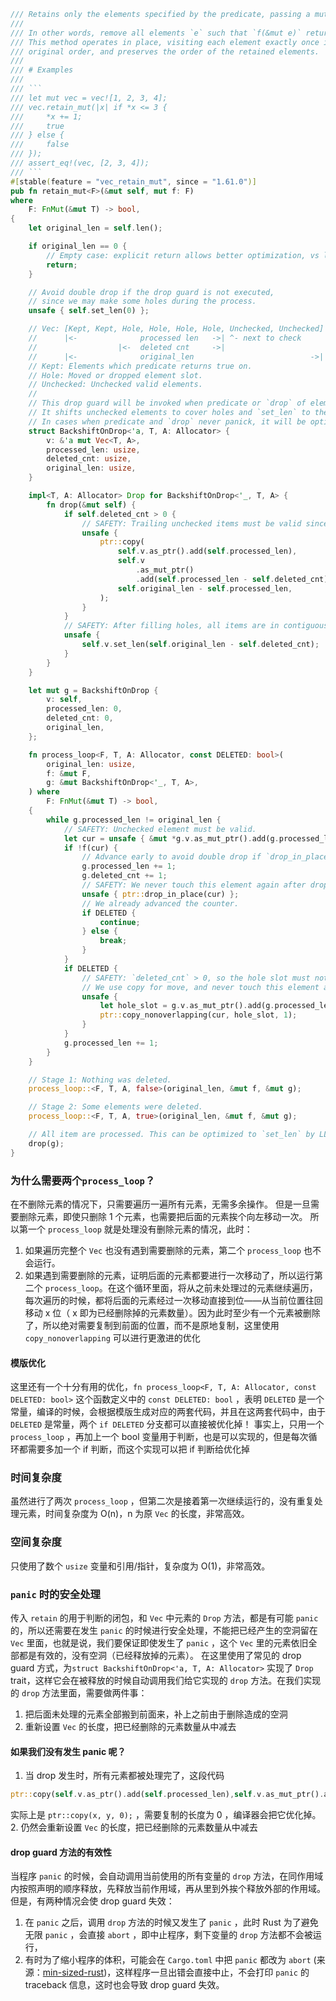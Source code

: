 ```Rust
/// Retains only the elements specified by the predicate, passing a mutable reference to it.
///
/// In other words, remove all elements `e` such that `f(&mut e)` returns `false`.
/// This method operates in place, visiting each element exactly once in the
/// original order, and preserves the order of the retained elements.
///
/// # Examples
///
/// ```
/// let mut vec = vec![1, 2, 3, 4];
/// vec.retain_mut(|x| if *x <= 3 {
///     *x += 1;
///     true
/// } else {
///     false
/// });
/// assert_eq!(vec, [2, 3, 4]);
/// ```
#[stable(feature = "vec_retain_mut", since = "1.61.0")]
pub fn retain_mut<F>(&mut self, mut f: F)
where
    F: FnMut(&mut T) -> bool,
{
    let original_len = self.len();

    if original_len == 0 {
        // Empty case: explicit return allows better optimization, vs letting compiler infer it
        return;
    }

    // Avoid double drop if the drop guard is not executed,
    // since we may make some holes during the process.
    unsafe { self.set_len(0) };

    // Vec: [Kept, Kept, Hole, Hole, Hole, Hole, Unchecked, Unchecked]
    //      |<-              processed len   ->| ^- next to check
    //                  |<-  deleted cnt     ->|
    //      |<-              original_len                          ->|
    // Kept: Elements which predicate returns true on.
    // Hole: Moved or dropped element slot.
    // Unchecked: Unchecked valid elements.
    //
    // This drop guard will be invoked when predicate or `drop` of element panicked.
    // It shifts unchecked elements to cover holes and `set_len` to the correct length.
    // In cases when predicate and `drop` never panick, it will be optimized out.
    struct BackshiftOnDrop<'a, T, A: Allocator> {
        v: &'a mut Vec<T, A>,
        processed_len: usize,
        deleted_cnt: usize,
        original_len: usize,
    }

    impl<T, A: Allocator> Drop for BackshiftOnDrop<'_, T, A> {
        fn drop(&mut self) {
            if self.deleted_cnt > 0 {
                // SAFETY: Trailing unchecked items must be valid since we never touch them.
                unsafe {
                    ptr::copy(
                        self.v.as_ptr().add(self.processed_len),
                        self.v
                            .as_mut_ptr()
                            .add(self.processed_len - self.deleted_cnt),
                        self.original_len - self.processed_len,
                    );
                }
            }
            // SAFETY: After filling holes, all items are in contiguous memory.
            unsafe {
                self.v.set_len(self.original_len - self.deleted_cnt);
            }
        }
    }

    let mut g = BackshiftOnDrop {
        v: self,
        processed_len: 0,
        deleted_cnt: 0,
        original_len,
    };

    fn process_loop<F, T, A: Allocator, const DELETED: bool>(
        original_len: usize,
        f: &mut F,
        g: &mut BackshiftOnDrop<'_, T, A>,
    ) where
        F: FnMut(&mut T) -> bool,
    {
        while g.processed_len != original_len {
            // SAFETY: Unchecked element must be valid.
            let cur = unsafe { &mut *g.v.as_mut_ptr().add(g.processed_len) };
            if !f(cur) {
                // Advance early to avoid double drop if `drop_in_place` panicked.
                g.processed_len += 1;
                g.deleted_cnt += 1;
                // SAFETY: We never touch this element again after dropped.
                unsafe { ptr::drop_in_place(cur) };
                // We already advanced the counter.
                if DELETED {
                    continue;
                } else {
                    break;
                }
            }
            if DELETED {
                // SAFETY: `deleted_cnt` > 0, so the hole slot must not overlap with current element.
                // We use copy for move, and never touch this element again.
                unsafe {
                    let hole_slot = g.v.as_mut_ptr().add(g.processed_len - g.deleted_cnt);
                    ptr::copy_nonoverlapping(cur, hole_slot, 1);
                }
            }
            g.processed_len += 1;
        }
    }

    // Stage 1: Nothing was deleted.
    process_loop::<F, T, A, false>(original_len, &mut f, &mut g);

    // Stage 2: Some elements were deleted.
    process_loop::<F, T, A, true>(original_len, &mut f, &mut g);

    // All item are processed. This can be optimized to `set_len` by LLVM.
    drop(g);
}

```

### 为什么需要两个`process_loop`？
在不删除元素的情况下，只需要遍历一遍所有元素，无需多余操作。
但是一旦需要删除元素，即使只删除 1 个元素，也需要把后面的元素挨个向左移动一次。
所以第一个 `process_loop` 就是处理没有删除元素的情况，此时：
1. 如果遍历完整个 `Vec` 也没有遇到需要删除的元素，第二个 `process_loop` 也不会运行。
2. 如果遇到需要删除的元素，证明后面的元素都要进行一次移动了，所以运行第二个 `process_loop`。在这个循环里面，将从之前未处理过的元素继续遍历，每次遍历的时候，都将后面的元素经过一次移动直接到位——从当前位置往回移动 x 位（ x 即为已经删除掉的元素数量）。因为此时至少有一个元素被删除了，所以绝对需要复制到前面的位置，而不是原地复制，这里使用 `copy_nonoverlapping` 可以进行更激进的优化
#### 模版优化
这里还有一个十分有用的优化，`fn process_loop<F, T, A: Allocator, const DELETED: bool>` 这个函数定义中的 `const DELETED: bool` ，表明 `DELETED` 是一个常量，编译的时候，会根据模版生成对应的两套代码，并且在这两套代码中，由于 `DELETED` 是常量，两个 `if DELETED` 分支都可以直接被优化掉！
事实上，只用一个 `process_loop` ，再加上一个 bool 变量用于判断，也是可以实现的，但是每次循环都需要多加一个 if 判断，而这个实现可以把 if 判断给优化掉
### 时间复杂度
虽然进行了两次 `process_loop` ，但第二次是接着第一次继续运行的，没有重复处理元素，时间复杂度为 O(n)，n 为原 `Vec` 的长度，非常高效。
### 空间复杂度
只使用了数个 `usize` 变量和引用/指针，复杂度为 O(1)，非常高效。
### `panic` 时的安全处理
传入 `retain` 的用于判断的闭包，和 `Vec` 中元素的 `Drop` 方法，都是有可能 `panic` 的，所以还需要在发生 `panic` 的时候进行安全处理，不能把已经产生的空洞留在 `Vec` 里面，也就是说，我们要保证即使发生了 `panic` ，这个 `Vec` 里的元素依旧全部都是有效的，没有空洞（已经释放掉的元素）。
在这里使用了常见的 drop guard 方式，为`struct BackshiftOnDrop<'a, T, A: Allocator>` 实现了 `Drop` trait，这样它会在被释放的时候自动调用我们给它实现的 `drop` 方法。在我们实现的 `drop` 方法里面，需要做两件事：
1. 把后面未处理的元素全部搬到前面来，补上之前由于删除造成的空洞
2. 重新设置 `Vec` 的长度，把已经删除的元素数量从中减去
#### 如果我们没有发生 panic 呢？
1. 当 drop 发生时，所有元素都被处理完了，这段代码
```Rust
ptr::copy(self.v.as_ptr().add(self.processed_len),self.v.as_mut_ptr().add(self.processed_len - self.deleted_cnt),self.original_len - self.processed_len,);
```
实际上是 `ptr::copy(x, y, 0);` ，需要复制的长度为 0 ，编译器会把它优化掉。
2. 仍然会重新设置 `Vec` 的长度，把已经删除的元素数量从中减去
#### drop guard 方法的有效性
当程序 `panic` 的时候，会自动调用当前使用的所有变量的 `drop` 方法，在同作用域内按照声明的顺序释放，先释放当前作用域，再从里到外挨个释放外部的作用域。但是，有两种情况会使 drop guard 失效：
1. 在 `panic` 之后，调用 `drop` 方法的时候又发生了 `panic` ，此时 Rust 为了避免无限 `panic` ，会直接 `abort` ，即中止程序，剩下变量的 `drop` 方法都不会被运行，
2. 有时为了缩小程序的体积，可能会在 `Cargo.toml` 中把 `panic` 都改为 `abort` (来源：[min-sized-rust](https://github.com/johnthagen/min-sized-rust?tab=readme-ov-file#abort-on-panic))，这样程序一旦出错会直接中止，不会打印 `panic` 的 traceback 信息，这时也会导致 drop guard 失效。
